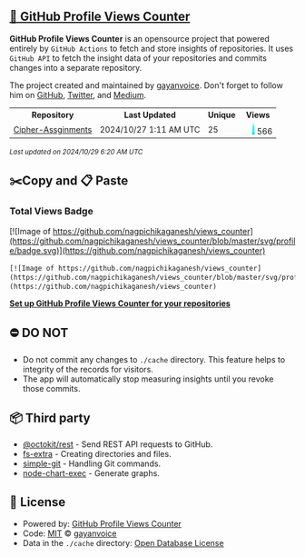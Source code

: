 ## [🚀 GitHub Profile Views Counter](https://github.com/gayanvoice/github-profile-views-counter)
**GitHub Profile Views Counter** is an opensource project that powered entirely by  `GitHub Actions` to fetch and store insights of repositories.
It uses `GitHub API` to fetch the insight data of your repositories and commits changes into a separate repository.

The project created and maintained by [gayanvoice](https://github.com/gayanvoice). Don't forget to follow him on [GitHub](https://github.com/gayanvoice), [Twitter](https://twitter.com/gayanvoice), and [Medium](https://gayanvoice.medium.com/).

<table>
	<tr>
		<th>
			Repository
		</th>
		<th>
			Last Updated
		</th>
		<th>
			Unique
		</th>
		<th>
			Views
		</th>
	</tr>
	<tr>
		<td>
			<a href="https://github.com/nagpichikaganesh/views_counter/tree/master/readme/849790671/year.md">
				Cipher-Assginments
			</a>
		</td>
		<td>
			2024/10/27 1:11 AM UTC
		</td>
		<td>
			25
		</td>
		<td>
			<img alt="Response time graph" src="https://github.com/nagpichikaganesh/views_counter/raw/master/graph/849790671/small/year.png" height="20"> 566
		</td>
	</tr>
</table>

<small><i>Last updated on 2024/10/29 6:20 AM UTC</i></small>

## ✂️Copy and 📋 Paste
### Total Views Badge
[![Image of https://github.com/nagpichikaganesh/views_counter](https://github.com/nagpichikaganesh/views_counter/blob/master/svg/profile/badge.svg)](https://github.com/nagpichikaganesh/views_counter)

```readme
[![Image of https://github.com/nagpichikaganesh/views_counter](https://github.com/nagpichikaganesh/views_counter/blob/master/svg/profile/badge.svg)](https://github.com/nagpichikaganesh/views_counter)
```
[**Set up GitHub Profile Views Counter for your repositories**](https://github.com/gayanvoice/github-profile-views-counter)
## ⛔ DO NOT
- Do not commit any changes to `./cache` directory. This feature helps to integrity of the records for visitors.
- The app will automatically stop measuring insights until you revoke those commits.
## 📦 Third party

- [@octokit/rest](https://www.npmjs.com/package/@octokit/rest) - Send REST API requests to GitHub.
- [fs-extra](https://www.npmjs.com/package/fs-extra) - Creating directories and files.
- [simple-git](https://www.npmjs.com/package/simple-git) - Handling Git commands.
- [node-chart-exec](https://www.npmjs.com/package/node-chart-exec) - Generate graphs.
## 📄 License
- Powered by: [GitHub Profile Views Counter](https://github.com/gayanvoice/github-profile-views-counter)
- Code: [MIT](./LICENSE) © [gayanvoice](https://github.com/gayanvoice)
- Data in the `./cache` directory: [Open Database License](https://opendatacommons.org/licenses/odbl/1-0/)